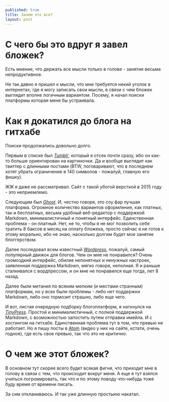 ```yaml
---
published: true
title: Зачем это все?
layout: post
---
```

# С чего бы это вдруг я завел бложек?

Есть мнение, что держать все мысли только в голове - занятие весьма непродуктивное.

Не так давно я пришел к мысли, что мне требуется некий уголок в интернетах, где я могу записать свои мысли, в связи с чем бложек выглядит вполне логичным вариантом. Посему, я начал поиски платформы которая меня бы устраивала.

# Как я докатился до блога на гитхабе

Поиски продолжались довольно долго.

Первым в списке был [_Tumblr_](tumblr.com), который я отсек почти сразу, ибо он как-то больше ориентирован на картиночки. Да и вообще выглядит как твиттер с длинными постами (BTW, поговаривают, что в последнем хотят убрать ограничение в 140 символов - пожалуй, главную его фишку).

ЖЖ я даже не рассматривал. Сайт с такой убогой версткой в 2015 году - это неприемлемо.

Следующим был [_Ghost_](http://ghost.io). И, честно говоря, это соу фар лучшая платформа. Огромное количество вариантов оформления, как платных, так и бесплатных, весьма удобный веб-редактор с поддержкой Markdown, минималистичный и понятный интерфейс. Единственная проблема - он платный. Нет, не то, чтобы я не мог позволить себе тратить 8 баксов в месяц на оплату бложека, просто сейчас я не готов к этому морально, ибо не знаю, насколько долгим будет мое занятие блоггерством.

Далее последовал всем известный [_Wordpress_](wordpress.com), пожалуй, самый популярный движок для блогов. Чем он мне не понравился? Очень громоздкий интерфейс, обилие непонятных и ненужных настроек, заявленная поддержка Markdown, мягко говоря, неполная. Я и раньше сталкивался с вордпрессом, и он мне не понравился еще тогда, лет 8 назад.

Далее были метания по всяким мелким (и местами странным) платформам, но у всех были проблемы - либо нет поддержки Markdown, либо оно тормозит страшно, либо еще чего.

И вот, листая очередную подборку блогоплатформ, я наткнулся на [_TinyPress_](tinypress.co). Простой и минималистичный, с полной поддержкой Markdown, с возможностью запостить путем отправки имейла. И с хостингом на гитхабе. Единственная проблема тут в том, что превью не работает. Но я пишу посты в [Atom](https://atom.io/) (видео у них на сайте, кстати, очень годное), где есть свое превью, так что это не критично.

# О чем же этот бложек?

В основном тут скорее всего будет всякая фигня, что приходит мне в голову в связи с тем, что происходит вокруг меня. А еще я тут взялся учиться погромировать, так что и по этому поводу что-нибудь тоже буду время от времени писать.

За сим откланиваюсь. И так уже длинную простыню накатал.
